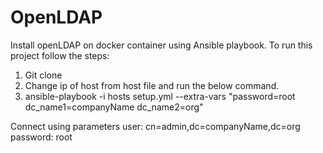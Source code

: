 # OpenLDAP
Install openLDAP on docker container using Ansible playbook.
To run this project follow the steps:
1) Git clone
2) Change ip of host from host file and run the below command.
2) ansible-playbook -i hosts setup.yml --extra-vars "password=root dc_name1=companyName dc_name2=org"

Connect using parameters 
user: cn=admin,dc=companyName,dc=org
password: root
